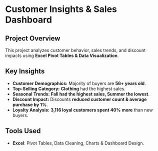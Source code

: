 # Customer Insights & Sales Dashboard

## Project Overview
This project analyzes customer behavior, sales trends, and discount impacts using **Excel Pivot Tables & Data Visualization**. 

## Key Insights
- **Customer Demographics:** Majority of buyers are **56+ years old**.
- **Top-Selling Category:** **Clothing** had the highest sales.
- **Seasonal Trends:** **Fall had the highest sales, Summer the lowest**.
- **Discount Impact:** Discounts **reduced customer count & average purchase by 1%**.
- **Loyalty Analysis:** **3,116 loyal customers spent 40% more** than new buyers.

## Tools Used
- **Excel**: Pivot Tables, Data Cleaning, Charts & Dashboard Design.




